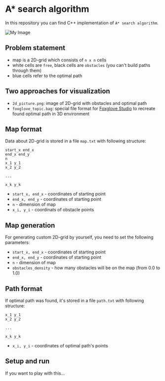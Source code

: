 # A* search algorithm

In this repository you can find C++ implementation of `A* search algorithm`.

![My Image](readme_files/foxglove_readme_ex.jpg)

## Problem statement
- map is a 2D-grid which consists of `n x n` cells
- white cells are `free`, black cells are `obstacles` (you can't build paths through them)
- blue cells refer to the optimal path

## Two approaches for visualization
- `2d_picture.png`: image of 2D-grid with obstacles and optimal path
- `foxglove_topic.bag`: special file format for [Foxglove Studio](https://foxglove.dev/) to recreate found optimal path in 3D environment

## Map format
Data about 2D-grid is stored in a file `map.txt` with following structure:

```
start_x end_x
end_x end_y
n
x_1 y_1
x_2 y_2

...

x_k y_k
```

- `start_x, end_x` - coordinates of starting point
- `end_x, end_y` - coordinates of starting point
- `n` - dimension of map
- `x_i, y_i` - coordinats of obstacle points

## Map generation
For generating custom 2D-grid by yourself, you need to set the following parameters:
- `start_x, end_x` - coordinates of starting point
- `end_x, end_y` - coordinates of starting point
- `n` - dimension of map
- `obstacles_density` - how many obstacles will be on the map (from 0.0 to 1.0)

## Path format
If optimal path was found, it's stored in a file `path.txt` with following structure:

```
x_1 y_1
x_2 y_2

...

x_k y_k
```

- `x_i, y_i` - coordinates of optimal path's points

## Setup and run
If you want to play with this...
